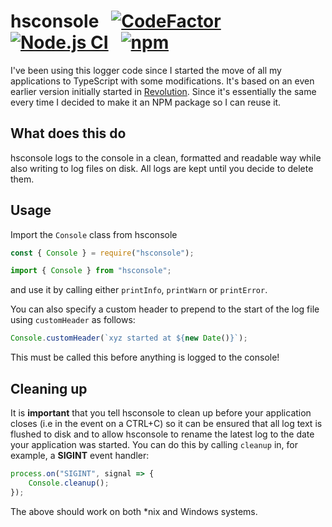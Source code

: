 # hsconsole &nbsp; [![CodeFactor](https://www.codefactor.io/repository/github/tgpholly/hsconsole/badge)](https://www.codefactor.io/repository/github/tgpholly/hsconsole) &nbsp; [![Node.js CI](https://github.com/tgpholly/hsconsole/actions/workflows/node.js.yml/badge.svg?branch=master)](https://github.com/tgpholly/hsconsole/actions/workflows/node.js.yml) &nbsp; [![npm](https://img.shields.io/npm/v/hsconsole)](https://www.npmjs.com/package/hsconsole)
I've been using this logger code since I started the move of all my applications to TypeScript with some modifications. It's based on an even earlier version initially started in [Revolution](https://github.com/tgpholly/Revolution). Since it's essentially the same every time I decided to make it an NPM package so I can reuse it.
## What does this do
hsconsole logs to the console in a clean, formatted and readable way while also writing to log files on disk. All logs are kept until you decide to delete them.
## Usage
Import the `Console` class from hsconsole
```js
const { Console } = require("hsconsole");
```
```ts
import { Console } from "hsconsole";
```
and use it by calling either `printInfo`, `printWarn` or `printError`.

You can also specify a custom header to prepend to the start of the log file using `customHeader` as follows:
```ts
Console.customHeader(`xyz started at ${new Date()}`);
```
This must be called this before anything is logged to the console!

## Cleaning up
It is **important** that you tell hsconsole to clean up before your application closes (i.e in the event on a CTRL+C) so it can be ensured that all log text is flushed to disk and to allow hsconsole to rename the latest log to the date your application was started.
You can do this by calling `cleanup` in, for example, a **SIGINT** event handler:
```ts
process.on("SIGINT", signal => {
	Console.cleanup();
});
```
The above should work on both *nix and Windows systems.
